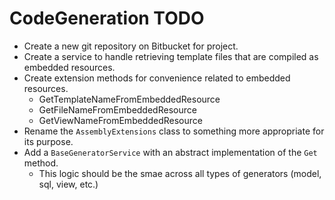 ﻿# CodeGeneration TODO

+ Create a new git repository on Bitbucket for project.
+ Create a service to handle retrieving template files that are compiled as embedded resources.
+ Create extension methods for convenience related to embedded resources.
  + GetTemplateNameFromEmbeddedResource
  +	GetFileNameFromEmbeddedResource
  + GetViewNameFromEmbeddedResource
+ Rename the `AssemblyExtensions` class to something more appropriate for its purpose.
+ Add a `BaseGeneratorService` with an abstract implementation of the `Get` method. 
  + This logic should be the smae across all types of generators (model, sql, view, etc.)